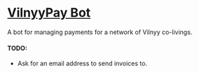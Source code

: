 # [VilnyyPay Bot](https://t.me/vilnyypay_bot?start=readme)

A bot for managing payments for a network of Vilnyy co-livings.


#### TODO:
* Ask for an email address to send invoices to. 